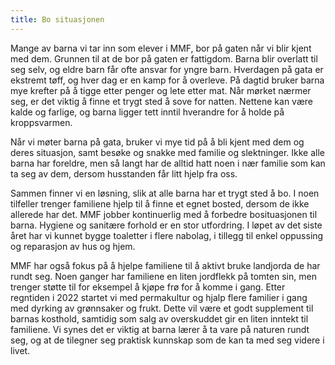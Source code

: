 ```yaml
---
title: Bo situasjonen
---
```

Mange av barna vi tar inn som elever i MMF, bor på gaten når vi blir kjent med dem. Grunnen til at de bor på gaten er fattigdom. Barna blir overlatt til seg selv, og eldre barn får ofte ansvar for yngre barn. Hverdagen på gata er ekstremt tøff, og hver dag er en kamp for å overleve. På dagtid bruker barna mye krefter på å tigge etter penger og lete etter mat. Når mørket nærmer seg, er det viktig å finne et trygt sted å sove for natten. Nettene kan være kalde og farlige, og barna ligger tett inntil hverandre for å holde på kroppsvarmen. 

Når vi møter barna på gata, bruker vi mye tid på å bli kjent med dem og deres situasjon, samt besøke og snakke med familie og slektninger. Ikke alle barna har foreldre, men så langt har de alltid hatt noen i nær familie som kan ta seg av dem, dersom husstanden får litt hjelp fra oss. 

Sammen finner vi en løsning, slik at alle barna har et trygt sted å bo. I noen tilfeller trenger familiene hjelp til å finne et egnet bosted, dersom de ikke allerede har det. MMF jobber kontinuerlig med å forbedre bosituasjonen til barna. Hygiene og sanitære forhold er en stor utfordring. I løpet av det siste året har vi kunnet bygge toaletter i flere nabolag, i tillegg til enkel oppussing og reparasjon av hus og hjem.  

MMF har også fokus på å hjelpe familiene til å aktivt bruke landjorda de har rundt seg. Noen ganger har familiene en liten jordflekk på tomten sin, men trenger støtte til for eksempel å kjøpe frø for å komme i gang. Etter regntiden i 2022 startet vi med permakultur og hjalp flere familier i gang med dyrking av grønnsaker og frukt. Dette vil være et godt supplement til barnas kosthold, samtidig som salg av overskuddet gir en liten inntekt til familiene. Vi synes det er viktig at barna lærer å ta vare på naturen rundt seg, og at de tilegner seg praktisk kunnskap som de kan ta med seg videre i livet.
